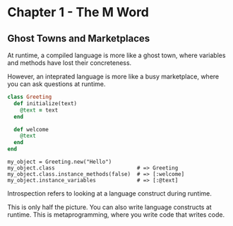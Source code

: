 # Chapter 1 - The M Word

## Ghost Towns and Marketplaces

At runtime, a compiled language is more like a ghost town, where variables and methods have lost their concreteness.

However, an inteprated language is more like a busy marketplace, where you can ask questions at runtime.


```ruby
class Greeting
  def initialize(text)
    @text = text
  end

  def welcome
    @text
  end
end

```

```
my_object = Greeting.new("Hello")
my_object.class                          # => Greeting
my_object.class.instance_methods(false)  # => [:welcome]
my_object.instance_variables             # => [:@text]

```

Introspection refers to looking at a language construct during runtime.

This is only half the picture.  You can also write language constructs at runtime.  This is metaprogramming, where you write code that writes code.


